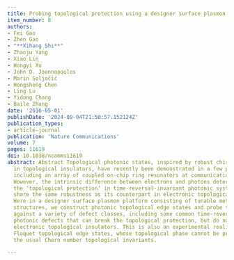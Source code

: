 ```yaml
---
title: Probing topological protection using a designer surface plasmon structure
item_number: 8
authors:
- Fei Gao
- Zhen Gao
- "**Xihang Shi**"
- Zhaoju Yang
- Xiao Lin
- Hongyi Xu
- John D. Joannopoulos
- Marin Soljačić
- Hongsheng Chen
- Ling Lu
- Yidong Chong
- Baile Zhang
date: '2016-05-01'
publishDate: '2024-09-04T21:50:57.152124Z'
publication_types:
- article-journal
publication: 'Nature Communications'
volume: 7
pages: 11619
doi: 10.1038/ncomms11619
abstract: Abstract Topological photonic states, inspired by robust chiral edge states
  in topological insulators, have recently been demonstrated in a few photonic systems,
  including an array of coupled on-chip ring resonators at communication wavelengths.
  However, the intrinsic difference between electrons and photons determines that
  the ‘topological protection’ in time-reversal-invariant photonic systems does not
  share the same robustness as its counterpart in electronic topological insulators.
  Here in a designer surface plasmon platform consisting of tunable metallic sub-wavelength
  structures, we construct photonic topological edge states and probe their robustness
  against a variety of defect classes, including some common time-reversal-invariant
  photonic defects that can break the topological protection, but do not exist in
  electronic topological insulators. This is also an experimental realization of anomalous
  Floquet topological edge states, whose topological phase cannot be predicted by
  the usual Chern number topological invariants.

---
```

